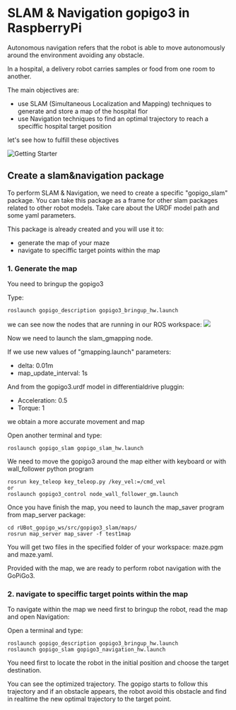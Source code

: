 # **SLAM & Navigation gopigo3 in RaspberryPi**
Autonomous navigation refers that the robot is able to move autonomously around the environment avoiding any obstacle.

In a hospital, a delivery robot carries samples or food from one room to another. 

The main objectives are:
- use SLAM (Simultaneous Localization and Mapping) techniques to generate and store a map of the hospital flor
- use Navigation techniques to find an optimal trajectory to reach a speciffic hospital target position

let's see how to fulfill these objectives

![Getting Starter](./Images/1_gopigo3_UB.png)

## **Create a slam&navigation package**

To perform SLAM & Navigation, we need to create a specific "gopigo_slam" package. You can take this package as a frame for other slam packages related to other robot models. Take care about the URDF model path and some yaml parameters.

This package is already created and you will use it to:
- generate the map of your maze
- navigate to speciffic target points within the map

### **1. Generate the map**

You need to bringup the gopigo3

Type:
```shell
roslaunch gopigo_description gopigo3_bringup_hw.launch
```

we can see now the nodes that are running in our ROS workspace:
<img src="./Images/2_nodes_cam.png">

Now we need to launch the slam_gmapping node.

If we use new values of "gmapping.launch" parameters:
- delta: 0.01m 
- map_update_interval: 1s

And from the gopigo3.urdf model in differentialdrive pluggin:
- Acceleration: 0.5
- Torque: 1

we obtain a more accurate movement and map

Open another terminal and type:
```shell
roslaunch gopigo_slam gopigo_slam_hw.launch
```
We need to move the gopigo3 around the map either with keyboard or with wall_follower python program
```shell
rosrun key_teleop key_teleop.py /key_vel:=/cmd_vel
or
roslaunch gopigo3_control node_wall_follower_gm.launch
```
Once you have finish the map, you need to launch the map_saver program from map_server package:
```shell
cd rUBot_gopigo_ws/src/gopigo3_slam/maps/
rosrun map_server map_saver -f test1map
```
You will get two files in the specified folder of your workspace: maze.pgm and maze.yaml.

Provided with the map, we are ready to perform robot navigation with the GoPiGo3.

### **2. navigate to speciffic target points within the map**

To navigate within the map we need first to bringup the robot, read the map and open Navigation:

Open a terminal and type:
```shell
roslaunch gopigo_description gopigo3_bringup_hw.launch
roslaunch gopigo_slam gopigo3_navigation_hw.launch
```
You need first to locate the robot in the initial position and choose the target destination.

You can see the optimized trajectory. The gopigo starts to follow this trajectory and if an obstacle appears, the robot avoid this obstacle and find in realtime the new optimal trajectory to the target point. 